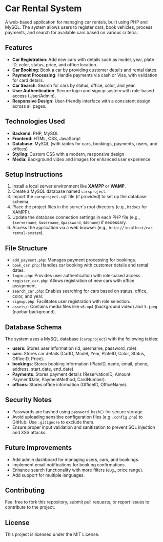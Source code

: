 # Car Rental System

A web-based application for managing car rentals, built using PHP and MySQL. The system allows users to register cars, book vehicles, process payments, and search for available cars based on various criteria.

## Features
- **Car Registration**: Add new cars with details such as model, year, plate ID, color, status, price, and office location.
- **Car Booking**: Book a car by providing customer details and rental dates.
- **Payment Processing**: Handle payments via cash or Visa, with validation for card details.
- **Car Search**: Search for cars by status, office, color, and year.
- **User Authentication**: Secure login and signup system with role-based access (User/Admin).
- **Responsive Design**: User-friendly interface with a consistent design across all pages.

## Technologies Used
- **Backend**: PHP, MySQL
- **Frontend**: HTML, CSS, JavaScript
- **Database**: MySQL (with tables for cars, bookings, payments, users, and offices)
- **Styling**: Custom CSS with a modern, responsive design
- **Media**: Background video and images for enhanced user experience

## Setup Instructions
1. Install a local server environment like **XAMPP** or **WAMP**.
2. Create a MySQL database named `carsproject`.
3. Import the `carsproject.sql` file (if provided) to set up the database schema.
4. Place the project files in the server's root directory (e.g., `htdocs` for XAMPP).
5. Update the database connection settings in each PHP file (e.g., `$servername`, `$username`, `$password`, `$dbname`) if necessary.
6. Access the application via a web browser (e.g., `http://localhost/car-rental-system`).

## File Structure
- `add_payment.php`: Manages payment processing for bookings.
- `book_car.php`: Handles car booking with customer details and rental dates.
- `login.php`: Provides user authentication with role-based access.
- `register_car.php`: Allows registration of new cars with office assignment.
- `search_car.php`: Enables searching for cars based on status, office, color, and year.
- `signup.php`: Facilitates user registration with role selection.
- `assets/`: Contains media files like `v6.mp4` (background video) and `3.jpeg` (navbar background).

## Database Schema
The system uses a MySQL database (`carsproject`) with the following tables:
- **users**: Stores user information (id, username, password, role).
- **cars**: Stores car details (CarID, Model, Year, PlateID, Color, Status, OfficeID, Price).
- **bookings**: Stores booking information (PlateID, name, email, phone, address, start_date, end_date).
- **Payments**: Stores payment details (ReservationID, Amount, PaymentDate, PaymentMethod, CardNumber).
- **offices**: Stores office information (OfficeID, OfficeName).

## Security Notes
- Passwords are hashed using `password_hash()` for secure storage.
- Avoid uploading sensitive configuration files (e.g., `config.php`) to GitHub. Use `.gitignore` to exclude them.
- Ensure proper input validation and sanitization to prevent SQL injection and XSS attacks.

## Future Improvements
- Add admin dashboard for managing users, cars, and bookings.
- Implement email notifications for booking confirmations.
- Enhance search functionality with more filters (e.g., price range).
- Add support for multiple languages.

## Contributing
Feel free to fork this repository, submit pull requests, or report issues to contribute to the project.

## License
This project is licensed under the MIT License.
